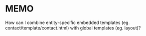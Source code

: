 # MEMO

How can I combine entity-specific embedded templates (eg. contact/template/contact.html) with global templates (eg. layout)?
